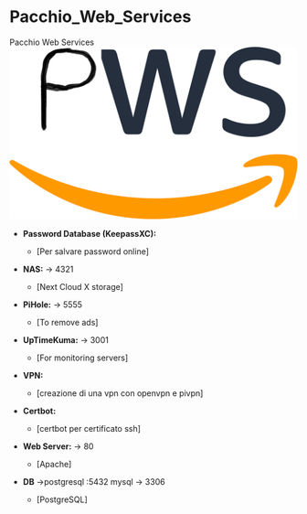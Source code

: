 # Pacchio_Web_Services

Pacchio Web Services
![pws](pwsLogo.png)

- **Password Database (KeepassXC):**
  - [Per salvare password online]

- **NAS:** -> 4321
  - [Next Cloud X storage]

- **PiHole:** -> 5555
  - [To remove ads]

- **UpTimeKuma:** -> 3001
  - [For monitoring servers]

<!-- - **pfSense:**
  - [firewall e router open-source] -->

- **VPN:**
  - [creazione di una vpn con openvpn e pivpn]

- **Certbot:**
  - [certbot per certificato ssh]

- **Web Server:** -> 80
  - [Apache]

- **DB** ->postgresql :5432 mysql -> 3306
  - [PostgreSQL]

